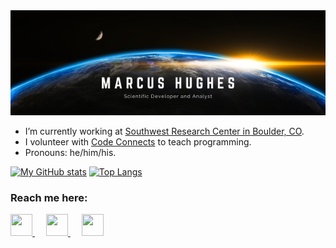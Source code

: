 <img src="header.png" alt="header" width="1000"/>

- I’m currently working at [Southwest Research Center in Boulder, CO](https://www.boulder.swri.edu/).
- I volunteer with [Code Connects](https://codeconnects.org/) to teach programming. 
- Pronouns: he/him/his.

[![My GitHub stats](https://github-readme-stats.vercel.app/api?username=jmbhughes&count_private=true&show_icons=true)](https://github.com/anuraghazra/github-readme-stats)
[![Top Langs](https://github-readme-stats.vercel.app/api/top-langs/?username=jmbhughes&layout=compact&langs_count=8)](https://github.com/anuraghazra/github-readme-stats)


### Reach me here:
<a href="mailto:hughes.jmb@gmail.com">
  <img 
    src = "https://image.flaticon.com/icons/png/128/552/552486.png"
    width = 35
    height = 35   
 />
</a>
&emsp;
<a href="https://in.linkedin.com/in/jmbhughes?trk=profile-badge">
  <img 
    src = "https://image.flaticon.com/icons/png/128/185/185964.png"
    width = 35
    height = 35   
 />
</a>
&emsp;
<a href="https://www.jmbhughes.com">
  <img
       src = "https://cdn-icons.flaticon.com/png/512/2002/premium/2002826.png?token=exp=1643350757~hmac=12de06b5296b05c3b1da429260dd8dcc"
       width = 35
       height = 35
  />
</a>
